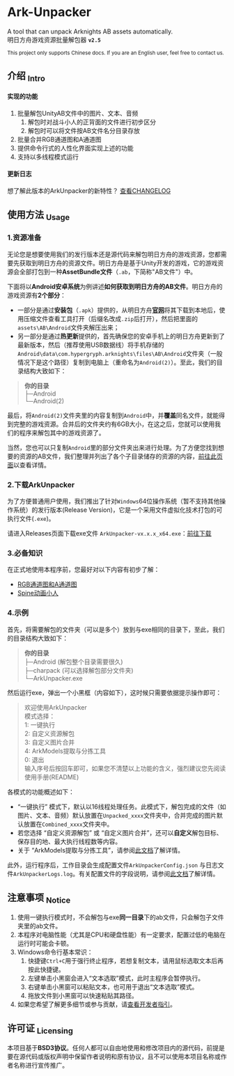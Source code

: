 Ark-Unpacker
==========
A tool that can unpack Arknights AB assets automatically.  
明日方舟游戏资源批量解包器  **` v2.5 `**  

<sup> This project only supports Chinese docs. If you are an English user, feel free to contact us. </sup>

## 介绍 <sub>Intro</sub>
#### 实现的功能
1. 批量解包UnityAB文件中的图片、文本、音频
    1. 解包时对战斗小人的正背面的文件进行初步区分
    2. 解包时可以将文件按AB文件名分目录存放
2. 批量合并RGB通道图和A通道图
3. 提供命令行式的人性化界面实现上述的功能
4. 支持以多线程模式运行

#### 更新日志
想了解此版本的ArkUnpacker的新特性？
[查看CHANGELOG](./CHANGELOG.md)


## 使用方法 <sub>Usage</sub>

### 1.资源准备
无论您是想要使用我们的发行版本还是源代码来解包明日方舟的游戏资源，您都需要先获取到明日方舟的资源文件。明日方舟是基于Unity开发的游戏，它的游戏资源会全部打包到一种**AssetBundle文件**（`.ab`，下简称"AB文件"）中。

下面将以**Android安卓系统**为例讲述**如何获取到明日方舟的AB文件**。明日方舟的游戏资源有**2个部分**：
- 一部分是通过**安装包**（`.apk`）提供的，从明日方舟[**官网**](https://ak.hypergryph.com)将其下载到本地后，使用压缩文件查看工具打开（后缀名改成`.zip`后打开），然后把里面的`assets\AB\Android`文件夹解压出来；
- 另一部分是通过**热更新**提供的，首先确保您的安卓手机上的明日方舟更新到了最新版本，然后（推荐使用USB数据线）将手机存储的`Android\data\com.hypergryph.arknights\files\AB\Android`文件夹（一般情况下是这个路径）复制到电脑上（重命名为`Android(2)`）。至此，我们的目录结构大致如下：
> **你的目录**  
> ├─Android  
> └─Android(2)  

最后，将`Android(2)`文件夹里的内容复制到`Android`中，并**覆盖**同名文件，就能得到完整的游戏资源。合并后的文件夹约有6GB大小，在这之后，您就可以使用我们的程序来解包其中的游戏资源了。

当然，您也可以只复制`Android`里的部分文件夹出来进行处理。为了方便您找到想要的资源的AB文件，我们整理并列出了各个子目录储存的资源的内容，[前往此页面](docs/AssetsGuide.md)以查看详情。

### 2.下载ArkUnpacker
为了方便普通用户使用，我们推出了针对`Windows`64位操作系统（暂不支持其他操作系统）的发行版本(Release Version)，它是一个采用文件虚拟化技术打包的可执行文件(`.exe`)。

请进入Releases页面下载exe文件 `ArkUnpacker-vx.x.x_x64.exe`：[前往下载](https://github.com/isHarryh/Ark-Unpacker/releases)

### 3.必备知识
在正式地使用本程序前，您最好对以下内容有初步了解：
- [RGB通道图和A通道图](docs/Essentials.md#rgb通道图和a通道图)
- [Spine动画小人](docs/Essentials.md#spine动画小人)

### 4.示例
首先，将需要解包的文件夹（可以是多个）放到与exe相同的目录下，至此，我们的目录结构大致如下：
> **你的目录**  
> ├─Android (解包整个目录需要很久)  
> ├─charpack (可以选择解包部分文件夹)  
> └─ArkUnpacker.exe  

然后运行exe，弹出一个小黑框（内容如下），这时候只需要依据提示操作即可：
> 欢迎使用ArkUnpacker  
> 模式选择：  
> 1: 一键执行  
> 2: 自定义资源解包  
> 3: 自定义图片合并  
> 4: ArkModels提取与分拣工具  
> 0: 退出  
> 输入序号后按回车即可，如果您不清楚以上功能的含义，强烈建议您先阅读使用手册(README)

各模式的功能概述如下：
- “一键执行” 模式下，默认以16线程处理任务。此模式下，解包完成的文件（如图片、文本、音频）默认放置在`Unpacked_xxxx`文件夹中，合并完成的图片默认放置在`Combined_xxxx`文件夹中。
- 若您选择 “自定义资源解包” 或 “自定义图片合并”，还可以**自定义**解包目标、保存目的地、最大执行线程数等内容。
- 关于 “ArkModels提取与分拣工具”，请参阅[此文档](docs/ArkModelsRepoKit.md)了解详情。

此外，运行程序后，工作目录会生成配置文件`ArkUnpackerConfig.json` 与日志文件`ArkUnpackerLogs.log`。有关配置文件的字段说明，请参阅[此文档](docs/ConfigFile.md)了解详情。


## 注意事项 <sub>Notice</sub>
1. 使用一键执行模式时，不会解包与exe**同一目录**下的ab文件，只会解包子文件夹里的ab文件。
2. 本程序对电脑性能（尤其是CPU和硬盘性能）有一定要求，配置过低的电脑在运行时可能会卡顿。
3. Windows命令行基本常识：
    1. 快捷键`Ctrl+C`用于强行终止程序，若想复制文本，请用鼠标选取文本后再按此快捷键。
    2. 左键单击小黑窗会进入“文本选取”模式，此时主程序会暂停执行。
    3. 右键单击小黑窗可以粘贴文本，也可用于退出“文本选取”模式。
    4. 拖放文件到小黑窗可以快速粘贴其路径。
4. 如果您希望了解更多细节或参与贡献，请[查看开发者指引](docs/ForDevelopers.md)。


## 许可证 <sub>Licensing</sub>
本项目基于**BSD3协议**。任何人都可以自由地使用和修改项目内的源代码，前提是要在源代码或版权声明中保留作者说明和原有协议，且不可以使用本项目名称或作者名称进行宣传推广。
